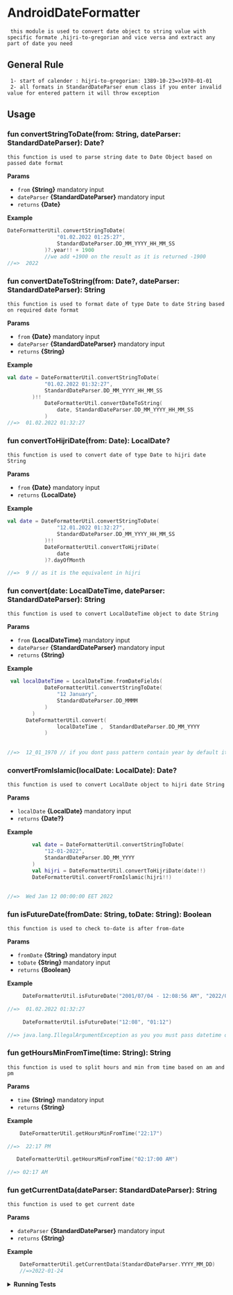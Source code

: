 # AndroidDateFormatter
     this module is used to convert date object to string value with specific formate ,hijri-to-gregorian and vice versa and extract any part of date you need 
## General Rule
     1- start of calender : hijri-to-gregorian: 1389-10-23=>1970-01-01
     2- all formats in StandardDateParser enum class if you enter invalid value for entered pattern it will throw exception
## Usage

### fun convertStringToDate(from: String, dateParser: StandardDateParser): Date?
    this function is used to parse string date to Date Object based on passed date format
 
**Params**
* `from` **{String}** mandatory input
* `dateParser` **{StandardDateParser}** mandatory input
* `returns` **{Date}**

**Example**

```kt
DateFormatterUtil.convertStringToDate(
                "01.02.2022 01:25:27",
                StandardDateParser.DD_MM_YYYY_HH_MM_SS
            )?.year!! + 1900
            //we add +1900 on the result as it is returned -1900
//=>  2022
```

### fun convertDateToString(from: Date?, dateParser: StandardDateParser): String
    this function is used to format date of type Date to date String based on required date format
 
**Params**
* `from` **{Date}** mandatory input
* `dateParser` **{StandardDateParser}** mandatory input
* `returns` **{String}**

**Example**

```kt
val date = DateFormatterUtil.convertStringToDate(
            "01.02.2022 01:32:27",
            StandardDateParser.DD_MM_YYYY_HH_MM_SS
        )!!
            DateFormatterUtil.convertDateToString(
                date, StandardDateParser.DD_MM_YYYY_HH_MM_SS
            )
//=>  01.02.2022 01:32:27
```

### fun convertToHijriDate(from: Date): LocalDate? 
    this function is used to convert date of type Date to hijri date String
 
**Params**
* `from` **{Date}** mandatory input
* `returns` **{LocalDate}**

**Example**

```kt
val date = DateFormatterUtil.convertStringToDate(
                "12.01.2022 01:32:27",
                StandardDateParser.DD_MM_YYYY_HH_MM_SS
            )!!
            DateFormatterUtil.convertToHijriDate(
                date
            )?.dayOfMonth
      
//=>  9 // as it is the equivalent in hijri 
```


### fun convert(date: LocalDateTime, dateParser: StandardDateParser): String 
    this function is used to convert LocalDateTime object to date String
 
**Params**
* `from` **{LocalDateTime}** mandatory input
* `dateParser` **{StandardDateParser}** mandatory input
* `returns` **{String}**

**Example**

```kt
 val localDateTime = LocalDateTime.fromDateFields(
            DateFormatterUtil.convertStringToDate(
                "12 January",
                StandardDateParser.DD_MMMM
            )
        )
      DateFormatterUtil.convert(
                localDateTime ,  StandardDateParser.DD_MM_YYYY
            )
      
      
//=>  12_01_1970 // if you dont pass pattern contain year by default it will be 1970
```


### convertFromIslamic(localDate: LocalDate): Date? 
    this function is used to convert LocalDate object to hijri date String
 
**Params**
* `localDate` **{LocalDate}** mandatory input
* `returns` **{Date?}**

**Example**

```kt
        val date = DateFormatterUtil.convertStringToDate(
            "12-01-2022",
            StandardDateParser.DD_MM_YYYY
        )
        val hijri = DateFormatterUtil.convertToHijriDate(date!!)
        DateFormatterUtil.convertFromIslamic(hijri!!)
      
      
//=>  Wed Jan 12 00:00:00 EET 2022 
```

### fun isFutureDate(fromDate: String, toDate: String): Boolean 
    this function is used to check to-date is after from-date
 
**Params**
* `fromDate` **{String}** mandatory input
* `toDate` **{String}** mandatory input
* `returns` **{Boolean}**

**Example**

```kt
     DateFormatterUtil.isFutureDate("2001/07/04 - 12:08:56 AM", "2022/01/14")
   
//=>  01.02.2022 01:32:27
       
     DateFormatterUtil.isFutureDate("12:08", "01:12")
     
//=> java.lang.IllegalArgumentException as you you must pass datetime or date not time 

```


### fun getHoursMinFromTime(time: String): String
    this function is used to split hours and min from time based on am and pm
 
**Params**
* `time` **{String}** mandatory input
* `returns` **{String}**

**Example**

```kt
    DateFormatterUtil.getHoursMinFromTime("22:17")
   
//=>  22:17 PM
       
   DateFormatterUtil.getHoursMinFromTime("02:17:00 AM")
     
//=> 02:17 AM

```



### fun getCurrentData(dateParser: StandardDateParser): String 
    this function is used to get current date
 
**Params**
* `dateParser` **{StandardDateParser}** mandatory input
* `returns` **{String}**

**Example**

```kt
    DateFormatterUtil.getCurrentData(StandardDateParser.YYYY_MM_DD)
    //=>2022-01-24

```

<details>
<summary><strong>Running Tests</strong></summary>

Running and reviewing unit tests is a great way to get familiarized with this class and its methods. You can find [DateFormatterUtilTest.kt](https://github.com/asgatech20/AndroidDateFormatter/blob/development/dateformatterutil/src/test/java/com/example/dateformatter/DateFormatterUtilTest.kt)
 which contains all valid and invalid test cases for every function

</details>
